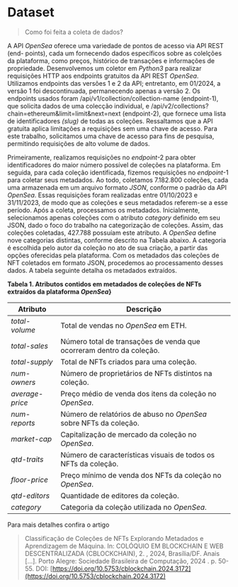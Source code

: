 # Dataset

> Como foi feita a coleta de dados?

A API _OpenSea_ oferece uma variedade de pontos de acesso via API REST (end-
points), cada um fornecendo dados específicos sobre as colelções da plataforma, como
preços, histórico de transações e informações de propriedade. Desenvolvemos um coletor em _Python3_ para realizar requisições HTTP aos endpoints gratuitos da API REST
_OpenSea_. Utilizamos endpoints das versões 1 e 2 da API; entretanto, em 01/2024, a
versão 1 foi descontinuada, permanecendo apenas a versão 2. Os endpoints usados foram
/api/v1/collection/collection-name (endpoint-1), que solicita dados de uma colecção individual, e /api/v2/collections?chain=ethereum&limit=limit&next=next (endpoint-2), que
fornece uma lista de identificadores _(slug)_ de todas as coleções. Ressaltamos que a API
gratuita aplica limitações a requisições sem uma chave de acesso. Para este trabalho, solicitamos uma chave de acesso para fins de pesquisa, permitindo requisições de alto volume de dados.

Primeiramente, realizamos requisições no _endpoint_-2 para obter identificadores do maior número possível de coleções na plataforma. Em seguida, para cada coleção identificada, fizemos requisições no _endpoint_-1 para coletar seus metadados. Ao todo, coletamos 7.182.800 coleções, cada uma armazenada em um arquivo formato _JSON_, conforme o padrão da API _OpenSea_. Essas requisições foram realizadas entre 01/10/2023 e 31/11/2023, de modo que as coleções e seus metadados referem-se a esse período. Após a coleta, processamos os metadados. Inicialmente, selecionamos apenas coleções com o atributo _category_ definido em seu JSON, dado o foco do trabalho na categorização de coleções. Assim, das coleções coletadas, 427.788 possuíam este atributo. A _OpenSea_ define nove categorias distintas, conforme descrito na Tabela abaixo. A categoria é escolhida pelo autor da coleção no ato de sua criação, a partir das opções oferecidas pela plataforma. Com os metadados das coleções de NFT coletados em formato JSON, procedemos ao processamento desses dados. A tabela seguinte detalha os metadados extraídos.

**Tabela 1. Atributos contidos em metadados de coleções de NFTs extraídos da plataforma _OpenSea_}**

| **Atributo**    | **Descrição**                                                        |
| --------------- | -------------------------------------------------------------------- |
| _total-volume_  | Total de vendas no _OpenSea_ em ETH.                                 |
| _total-sales_   | Número total de transações de venda que ocorreram dentro da coleção. |
| _total-supply_  | Total de NFTs criados para uma coleção.                              |
| _num-owners_    | Número de proprietários de NFTs distintos na coleção.                |
| _average-price_ | Preço médio de venda dos itens da coleção no _OpenSea_.              |
| _num-reports_   | Número de relatórios de abuso no _OpenSea_ sobre NFTs da coleção.    |
| _market-cap_    | Capitalização de mercado da coleção no _OpenSea_.                    |
| _qtd-traits_    | Número de características visuais de todos os NFTs da coleção.       |
| _floor-price_   | Preço mínimo de venda dos NFTs da coleção no _OpenSea_.              |
| _qtd-editors_   | Quantidade de editores da coleção.                                   |
| _category_      | Categoria da coleção utilizada no _OpenSea_.                         |

Para mais detalhes confira o artigo

> Classificação de Coleções de NFTs Explorando Metadados e Aprendizagem de Máquina. In: COLÓQUIO EM BLOCKCHAIN E WEB DESCENTRALIZADA (CBLOCKCHAIN), 2. , 2024, Brasília/DF. Anais [...]. Porto Alegre: Sociedade Brasileira de Computação, 2024 . p. 50-55. DOI:
> [https://doi.org/10.5753/cblockchain.2024.3172](https://doi.org/10.5753/cblockchain.2024.3172)
